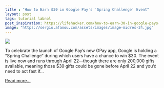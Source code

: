 ```yaml
---
title : "How to Earn $30 in Google Pay's 'Spring Challenge' Event"
layout: post
tags: tutorial labnol
post_inspiration: https://lifehacker.com/how-to-earn-30-in-google-pays-spring-challenge-event-1846675023
image: "https://sergio.afanou.com/assets/images/image-midres-24.jpg"
---
```


<img src="https://i.kinja-img.com/gawker-media/image/upload/s--KoVrN_mN--/c_fit,fl_progressive,q_80,w_636/luxb39oh1sksfycffimw.png" /><p>To celebrate the launch of Google Pay’s new GPay app, Google is holding a “Spring Challenge” during which users have a chance to win $30. The event is live now and runs through April 22—though there are only 200,000 gifts available, meaning those $30 gifts could be gone before April 22 and you’d need to act fast if…</p><p><a href="https://lifehacker.com/how-to-earn-30-in-google-pays-spring-challenge-event-1846675023">Read more...</a></p>